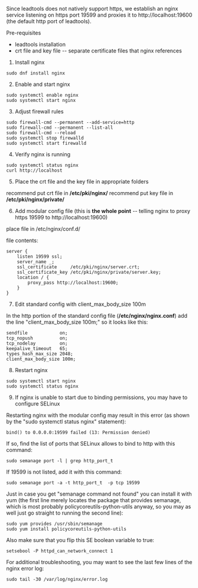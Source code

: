 Since leadtools does not natively support https, we establish an nginx service listening on https port 19599 and proxies it to http://localhost:19600 (the default http port of leadtools).

Pre-requisites
- leadtools installation
- crt file and key file -- separate certificate files that nginx references

1. Install nginx

```
sudo dnf install nginx
```

2. Enable and start nginx


```
sudo systemctl enable nginx
sudo systemctl start nginx
```


3. Adjust firewall rules


```
sudo firewall-cmd --permanent --add-service=http
sudo firewall-cmd --permanent --list-all
sudo firewall-cmd --reload
sudo systemctl stop firewalld
sudo systemctl start firewalld
```


4. Verify nginx is running


```
sudo systemctl status nginx
curl http://localhost
```


5. Place the crt file and the key file in appropriate folders

recommend put crt file in **/etc/pki/nginx/**
recommend put key file in **/etc/pki/nginx/private/**

6. Add modular config file (this is **the whole point** -- telling nginx to proxy https 19599 to http://localhost:19600)

place file in /etc/nginx/conf.d/

file contents:


```
server {
    listen 19599 ssl;
    server_name _;
    ssl_certificate     /etc/pki/nginx/server.crt;
    ssl_certificate_key /etc/pki/nginx/private/server.key;
    location / {
        proxy_pass http://localhost:19600;
    }
}
```


7. Edit standard config with client_max_body_size 100m

In the http portion of the standard config file (**/etc/nginx/nginx.conf**) add the line "client_max_body_size 100m;" so it looks like this:

    
```
sendfile            on;
tcp_nopush          on;
tcp_nodelay         on;
keepalive_timeout   65;
types_hash_max_size 2048;
client_max_body_size 100m;
```


8. Restart nginx


```
sudo systemctl start nginx
sudo systemctl status nginx
```


9. If nginx is unable to start due to binding permissions, you may have to configure SELinux

Restarting nginx with the modular config may result in this error (as shown by the "sudo systemctl status nginx" statement):

```
bind() to 0.0.0.0:19599 failed (13: Permission denied)
```

If so, find the list of ports that SELinux allows to bind to http with this command:

```
sudo semanage port -l | grep http_port_t
```

If 19599 is not listed, add it with this command:

```
sudo semanage port -a -t http_port_t  -p tcp 19599
```

Just in case you get "semanage command not found" you can install it with yum (the first line merely locates the package that provides semanage, which is most probably policycoreutils-python-utils anyway, so you may as well just go straight to running the second line):


```
sudo yum provides /usr/sbin/semanage
sudo yum install policycoreutils-python-utils
```


Also make sure that you flip this SE boolean variable to true:

```
setsebool -P httpd_can_network_connect 1
```

For additional troubleshooting, you may want to see the last few lines of the nginx error log:

```
sudo tail -30 /var/log/nginx/error.log
```

